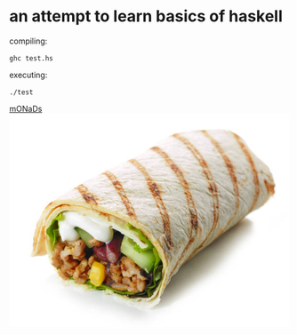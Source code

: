 # an attempt to learn basics of haskell

compiling:
```
ghc test.hs
```
executing:
```
./test
```

[mONaDs](https://blog.plover.com/prog/burritos.html)
![burrito](./burrito.jpg)

